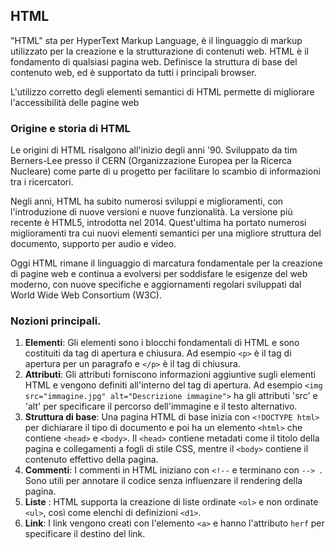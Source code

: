 ## HTML 

"HTML" sta per HyperText Markup Language, è il linguaggio di markup utilizzato per la creazione e la strutturazione di contenuti web. 
HTML è il fondamento di qualsiasi pagina web. Definisce la struttura di base del contenuto web, ed è supportato da tutti i principali browser.

L'utilizzo corretto degli elementi semantici di HTML permette di migliorare l'accessibilità delle pagine web

### Origine e storia di HTML

Le origini di HTML risalgono all'inizio degli anni '90. Sviluppato da tim Berners-Lee presso il CERN (Organizzazione Europea per la Ricerca Nucleare) come parte di u progetto per facilitare lo scambio di informazioni tra i ricercatori.

Negli anni, HTML ha subito numerosi sviluppi e miglioramenti, con l'introduzione di nuove versioni e nuove funzionalità. 
La versione più recente è HTML5, introdotta nel 2014. Quest'ultima ha portato numerosi miglioramenti tra cui nuovi elementi semantici per una migliore struttura del documento, supporto per audio e video.

Oggi HTML rimane il linguaggio di marcatura fondamentale per la creazione di pagine web e continua a evolversi per soddisfare le esigenze del web moderno, con nuove specifiche e aggiornamenti regolari sviluppati dal World Wide Web Consortium (W3C).

### Nozioni principali.

1. **Elementi**: Gli elementi sono i blocchi fondamentali di HTML e sono costituiti da tag di apertura e chiusura. Ad esempio ```<p>``` è il tag di apertura per un paragrafo e ```</p>``` è il tag di chiusura.
2. **Attributi**: Gli attributi forniscono informazioni aggiuntive sugli elementi HTML e vengono definiti all'interno del tag di apertura. Ad esempio ```<img src="immagine.jpg" alt="Descrizione immagine">``` ha gli attributi 'src' e 'alt' per specificare il percorso dell'immagine e il testo alternativo.
3. **Struttura di base**: Una pagina HTML di base inizia con `<!DOCTYPE html>` per dichiarare il tipo di documento e poi ha un elemento ``<html>`` che contiene ``<head>`` e ``<body>``. Il ``<head>`` contiene metadati come il titolo della pagina e collegamenti a fogli di stile CSS, mentre il ``<body>`` contiene il contenuto effettivo della pagina.
4. **Commenti**: I commenti in HTML iniziano con ``<!--`` e terminano con ``--> ``. Sono utili per annotare il codice senza influenzare il rendering della pagina.
5. **Liste** : HTML supporta la creazione di liste ordinate `<ol>` e non ordinate `<ul>`, così come elenchi di definizioni `<d1>`.
6. **Link**: I link vengono creati con l'elemento `<a>` e hanno l'attributo `herf` per specificare il destino del link.

